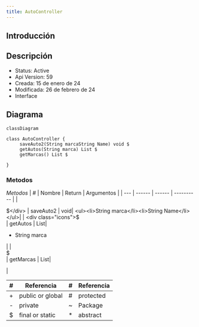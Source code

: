 ```yaml
---
title: AutoController
---
```


## Introducción

<!-- START autogenerated-class -->
## Descripción



- Status: Active
- Api Version: 59
- Creada: 15 de enero de 24
- Modificada: 26 de febrero de 24
- Interface 

## Diagrama
```mermaid
classDiagram

class AutoController {
     saveAuto2(String marcaString Name) void $
     getAutos(String marca) List $
     getMarcas() List $

}
```


### Metodos

*Metodos*
| #   | Nombre | Return | Argumentos |
| --- | ------ | ------ | ---------- |
| <div class="icons">$</div> | saveAuto2 | void| <ul><li>String marca</li><li>String Name</li></ul>|
| <div class="icons">$</div> | getAutos | List| <ul><li>String marca</li></ul>|
| <div class="icons">$</div> | getMarcas | List| <ul></ul>|


| #  | Referencia       | #  | Referencia |
| -- | ---------------- | -- | ---------- |
| +  | public or global | #  | protected  |
| -  | private          | ~  | Package    |
| $  | final or static  | *  | abstract   |

<!-- END autogenerated-class -->
